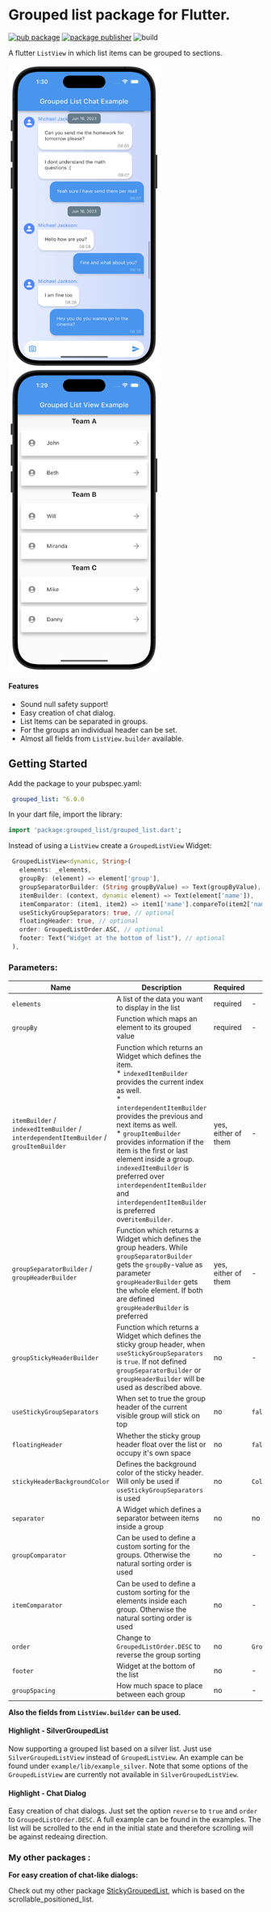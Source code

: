 # Grouped list package for Flutter.
[![pub package](https://img.shields.io/pub/v/grouped_list.svg)](https://pub.dev/packages/grouped_list)
[![package publisher](https://img.shields.io/pub/publisher/grouped_list.svg)](https://pub.dev/packages/grouped_list)
![build](https://github.com/Dimibe/grouped_list/actions/workflows/main.yaml/badge.svg??branch=main)
 
A flutter `ListView` in which list items can be grouped to sections.

<img src="https://raw.githubusercontent.com/Dimibe/grouped_list/main/assets/chat_example.png" width="300"><img src="https://raw.githubusercontent.com/Dimibe/grouped_list/main/assets/example.png" width="300">

#### Features
* Sound null safety support!
* Easy creation of chat dialog.
* List Items can be separated in groups.
* For the groups an individual header can be set.
* Almost all fields from `ListView.builder` available.

## Getting Started

Add the package to your pubspec.yaml:

```yaml
 grouped_list: ^6.0.0
 ```
 
 In your dart file, import the library:

 ```Dart
import 'package:grouped_list/grouped_list.dart';
 ``` 
 
 Instead of using a `ListView` create a `GroupedListView` Widget:
 
 ```Dart
  GroupedListView<dynamic, String>(
    elements: _elements,
    groupBy: (element) => element['group'],
    groupSeparatorBuilder: (String groupByValue) => Text(groupByValue),
    itemBuilder: (context, dynamic element) => Text(element['name']),
    itemComparator: (item1, item2) => item1['name'].compareTo(item2['name']), // optional
    useStickyGroupSeparators: true, // optional
    floatingHeader: true, // optional
    order: GroupedListOrder.ASC, // optional
    footer: Text("Widget at the bottom of list"), // optional
  ),
```

### Parameters:
| Name                                                                                   | Description                                                                                                                                                                                                                                                                                                                                                                                                                                                 | Required | Default value |
|----------------------------------------------------------------------------------------|-------------------------------------------------------------------------------------------------------------------------------------------------------------------------------------------------------------------------------------------------------------------------------------------------------------------------------------------------------------------------------------------------------------------------------------------------------------|----|----|
| `elements`                                                                             | A list of the data you want to display in the list                                                                                                                                                                                                                                                                                                                                                                                                          | required | - |
| `groupBy`                                                                              | Function which maps an element to its grouped value                                                                                                                                                                                                                                                                                                                                                                                                         | required | - |
| `itemBuilder` / `indexedItemBuilder` / `interdependentItemBuilder` / `grouItemBuilder` | Function which returns an Widget which defines the item. <br/> * `indexedItemBuilder` provides the current index as well. <br/> * `interdependentItemBuilder` provides the previous and next items as well.<br/> * `groupItemBuilder` provides information if the item is the first or last element inside a group. <br/>`indexedItemBuilder` is preferred over `interdependentItemBuilder` and `interdependentItemBuilder` is preferred over`itemBuilder`. | yes, either of them | - |
| `groupSeparatorBuilder` / `groupHeaderBuilder`                                         | Function which returns a Widget which defines the group headers. While `groupSeparatorBuilder` gets the `groupBy`-value as parameter `groupHeaderBuilder` gets the whole element. If both are defined `groupHeaderBuilder` is preferred                                                                                                                                                                                                                     | yes, either of them | - |
| `groupStickyHeaderBuilder`                                                             | Function which returns a Widget which defines the sticky group header, when `useStickyGroupSeparators` is `true`. If not defined `groupSeparatorBuilder` or `groupHeaderBuilder` will be used as described above.                                                                                                                                                                                                                                           | no | - |
| `useStickyGroupSeparators`                                                             | When set to true the group header of the current visible group will stick on top                                                                                                                                                                                                                                                                                                                                                                            | no | `false` |
| `floatingHeader`                                                                       | Whether the sticky group header float over the list or occupy it's own space                                                                                                                                                                                                                                                                                                                                                                                | no | `false` |
| `stickyHeaderBackgroundColor`                                                          | Defines the background color of the sticky header. Will only be used if `useStickyGroupSeparators` is used                                                                                                                                                                                                                                                                                                                                                  | no | `Color(0xffF7F7F7)` |
| `separator`                                                                            | A Widget which defines a separator between items inside a group                                                                                                                                                                                                                                                                                                                                                                                             | no | no separator |
| `groupComparator`                                                                      | Can be used to define a custom sorting for the groups. Otherwise the natural sorting order is used                                                                                                                                                                                                                                                                                                                                                          | no | - |
| `itemComparator`                                                                       | Can be used to define a custom sorting for the elements inside each group. Otherwise the natural sorting order is used                                                                                                                                                                                                                                                                                                                                      | no | - |
| `order`                                                                                | Change to `GroupedListOrder.DESC` to reverse the group sorting                                                                                                                                                                                                                                                                                                                                                                                              | no | `GroupedListOrder.ASC` |
| `footer`                                                                               | Widget at the bottom of the list                                                                                                                                                                                                                                                                                                                                                                                                                            | no | - |
| `groupSpacing`                                                                               | How much space to place between each group                                                                                                                                                                                                                                                                                                                                                                                                                             | no | - |

**Also the fields from `ListView.builder` can be used.** 


#### Highlight - SilverGroupedList

Now supporting a grouped list based on a silver list. Just use `SilverGroupedListView` instead of `GroupedListView`. An example can be found under `example/lib/example_silver`.
Note that some options of the `GroupedListView` are currently not available in `SilverGroupedListView`.


#### Highlight - Chat Dialog

Easy creation of chat dialogs.
Just set the option `reverse` to `true` and `order` to `GroupedListOrder.DESC`. A full example can be found in the examples.
The list will be scrolled to the end in the initial state and therefore scrolling will be against redeaing direction. 


### My other packages : 

**For easy creation of chat-like dialogs:**

Check out my other package [StickyGroupedList](https://pub.dev/packages/sticky_grouped_list), which is based on the scrollable_positioned_list.


